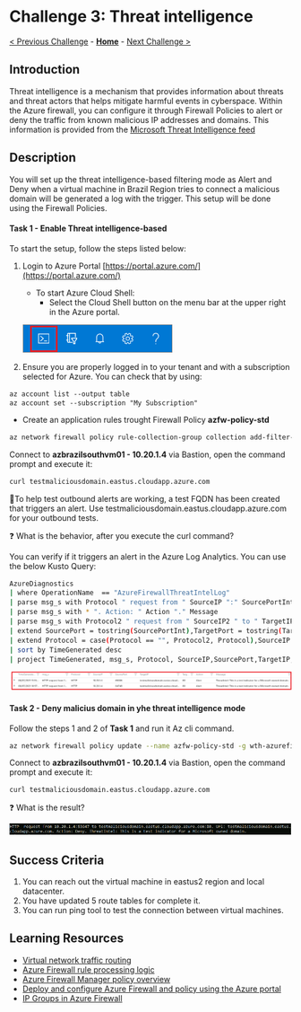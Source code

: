 # Challenge 3: Threat intelligence

[< Previous Challenge](./00-prereqs.md) - **[Home](../README.md)** - [Next Challenge >](./02-acr.md)

## Introduction

Threat intelligence is a mechanism that provides information about threats and threat actors that helps mitigate harmful events in cyberspace. Within the  Azure firewall, you can configure it through Firewall Policies to alert or deny the traffic from known malicious IP addresses and domains. This information is provided from the [Microsoft Threat Intelligence feed](https://www.microsoft.com/en-us/security/business/operations?rtc=1)


## Description

You will set up the threat intelligence-based filtering mode as Alert and Deny when a virtual machine in Brazil Region tries to connect a malicious domain will be generated a log with the trigger. This setup will be done using the Firewall Policies.

#### Task 1 - Enable Threat intelligence-based

To start the setup, follow the steps listed below:

1. Login to Azure Portal [https://portal.azure.com/](https://portal.azure.com/)
    - To start Azure Cloud Shell:
        - Select the Cloud Shell button on the menu bar at the upper right in the Azure portal. 

    ![Menu](images/hdi-cloud-shell-menu.png)

2. Ensure you are properly logged in to your tenant and with a subscription selected for Azure. You can check that by using:

```azure cli
az account list --output table
az account set --subscription "My Subscription"
```
- Create an application rules trought Firewall Policy  **azfw-policy-std**

```bash
az network firewall policy rule-collection-group collection add-filter-collection -g wth-azurefirewall-rg --policy-name azfw-policy-std --rule-collection-group-name DefaultApplicationRuleCollectionGroup --name rule-allow-site-threat-intell --action Allow --rule-name allow-site-threat-intell --rule-type ApplicationRule --source-addresses "10.20.1.4" --protocols Http=80 --target-fqdns testmaliciousdomain.eastus.cloudapp.azure.com --collection-priority 11100
```

Connect to **azbrazilsouthvm01 - 10.20.1.4** via Bastion, open the command prompt and execute it:

```cmd
curl testmaliciousdomain.eastus.cloudapp.azure.com
```

:notebook_with_decorative_cover:To help test outbound alerts are working, a test FQDN has been created that triggers an alert. Use testmaliciousdomain.eastus.cloudapp.azure.com for your outbound tests.


:question: What is the behavior, after you execute the curl command?

You can verify if it triggers an alert in the Azure Log Analytics. You can use the below Kusto Query:

```bash
AzureDiagnostics
| where OperationName  == "AzureFirewallThreatIntelLog"
| parse msg_s with Protocol " request from " SourceIP ":" SourcePortInt:int " to " TargetIP ":" TargetPortInt:int *
| parse msg_s with * ". Action: " Action "." Message
| parse msg_s with Protocol2 " request from " SourceIP2 " to " TargetIP2 ". Action: " Action2
| extend SourcePort = tostring(SourcePortInt),TargetPort = tostring(TargetPortInt)
| extend Protocol = case(Protocol == "", Protocol2, Protocol),SourceIP = case(SourceIP == "", SourceIP2, SourceIP),TargetIP = case(TargetIP == "", TargetIP2, TargetIP),SourcePort = case(SourcePort == "", "N/A", SourcePort),TargetPort = case(TargetPort == "", "N/A", TargetPort)
| sort by TimeGenerated desc 
| project TimeGenerated, msg_s, Protocol, SourceIP,SourcePort,TargetIP,TargetPort,Action,Message
```

![Azure Log Analytics](images/Firewall-Thread-Intell.PNG)

#### Task 2 - Deny malicius domain in yhe threat intelligence mode

Follow the steps 1 and 2 of **Task 1** and run it Az cli command.

```bash
az network firewall policy update --name azfw-policy-std -g wth-azurefirewall-rg --threat-intel-mode Deny --sku Premium
```
Connect to **azbrazilsouthvm01 - 10.20.1.4** via Bastion, open the command prompt and execute it:

```cmd
curl testmaliciousdomain.eastus.cloudapp.azure.com
```

:question: What is the result?

![Azure Log Analytics](images/Firewall-Thread-Intell-Deny.PNG)

## Success Criteria

1. You can reach out the virtual machine in eastus2 region and local datacenter.
2. You have updated 5 route tables for complete it.
3. You can run ping tool to test the connection between virtual machines.

## Learning Resources

- [Virtual network traffic routing ](https://docs.microsoft.com/en-us/azure/virtual-network/virtual-networks-udr-overview)</br>
- [Azure Firewall rule processing logic ](https://docs.microsoft.com/en-us/azure/firewall-manager/rule-processing)</br>
- [Azure Firewall Manager policy overview ](https://docs.microsoft.com/en-us/azure/firewall-manager/policy-overview)</br>
- [Deploy and configure Azure Firewall and policy using the Azure portal ](https://docs.microsoft.com/en-us/azure/firewall/tutorial-firewall-deploy-portal-policy)</br>
- [IP Groups in Azure Firewall ](https://docs.microsoft.com/bs-latn-ba/azure/firewall/ip-groups)
